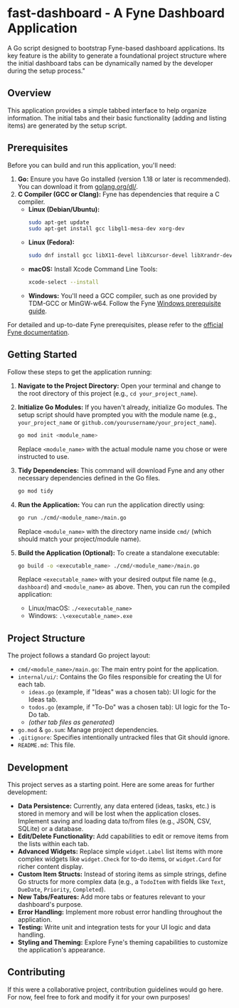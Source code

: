 # fast-dashboard - A Fyne Dashboard Application

A Go script designed to bootstrap Fyne-based dashboard applications. Its key feature is the ability to generate a foundational project structure where the initial dashboard tabs can be dynamically named by the developer during the setup process."



## Overview

This application provides a simple tabbed interface to help organize information. The initial tabs and their basic functionality (adding and listing items) are generated by the setup script.

## Prerequisites

Before you can build and run this application, you'll need:

1.  **Go:** Ensure you have Go installed (version 1.18 or later is recommended). You can download it from [golang.org/dl/](https://golang.org/dl/).
2.  **C Compiler (GCC or Clang):** Fyne has dependencies that require a C compiler.
    * **Linux (Debian/Ubuntu):**
        ```bash
        sudo apt-get update
        sudo apt-get install gcc libgl1-mesa-dev xorg-dev
        ```
    * **Linux (Fedora):**
        ```bash
        sudo dnf install gcc libX11-devel libXcursor-devel libXrandr-devel libXinerama-devel mesa-libGL-devel libXi-devel libXxf86vm-devel
        ```
    * **macOS:**
        Install Xcode Command Line Tools:
        ```bash
        xcode-select --install
        ```
    * **Windows:**
        You'll need a GCC compiler, such as one provided by TDM-GCC or MinGW-w64. Follow the Fyne [Windows prerequisite guide](https://developer.fyne.io/started/prerequisites-windows).

For detailed and up-to-date Fyne prerequisites, please refer to the [official Fyne documentation](https://developer.fyne.io/started/#prerequisites).

## Getting Started

Follow these steps to get the application running:

1.  **Navigate to the Project Directory:**
    Open your terminal and change to the root directory of this project (e.g., `cd your_project_name`).

2.  **Initialize Go Modules:**
    If you haven't already, initialize Go modules. The setup script should have prompted you with the module name (e.g., `your_project_name` or `github.com/yourusername/your_project_name`).
    ```bash
    go mod init <module_name>
    ```
    Replace `<module_name>` with the actual module name you chose or were instructed to use.

3.  **Tidy Dependencies:**
    This command will download Fyne and any other necessary dependencies defined in the Go files.
    ```bash
    go mod tidy
    ```

4.  **Run the Application:**
    You can run the application directly using:
    ```bash
    go run ./cmd/<module_name>/main.go
    ```
    Replace `<module_name>` with the directory name inside `cmd/` (which should match your project/module name).

5.  **Build the Application (Optional):**
    To create a standalone executable:
    ```bash
    go build -o <executable_name> ./cmd/<module_name>/main.go
    ```
    Replace `<executable_name>` with your desired output file name (e.g., `dashboard`) and `<module_name>` as above.
    Then, you can run the compiled application:
    * Linux/macOS: `./<executable_name>`
    * Windows: `.\<executable_name>.exe`

## Project Structure

The project follows a standard Go project layout:

* `cmd/<module_name>/main.go`: The main entry point for the application.
* `internal/ui/`: Contains the Go files responsible for creating the UI for each tab.
    * `ideas.go` (example, if "Ideas" was a chosen tab): UI logic for the Ideas tab.
    * `todos.go` (example, if "To-Do" was a chosen tab): UI logic for the To-Do tab.
    * *(other tab files as generated)*
* `go.mod` & `go.sum`: Manage project dependencies.
* `.gitignore`: Specifies intentionally untracked files that Git should ignore.
* `README.md`: This file.

## Development

This project serves as a starting point. Here are some areas for further development:

* **Data Persistence:** Currently, any data entered (ideas, tasks, etc.) is stored in memory and will be lost when the application closes. Implement saving and loading data to/from files (e.g., JSON, CSV, SQLite) or a database.
* **Edit/Delete Functionality:** Add capabilities to edit or remove items from the lists within each tab.
* **Advanced Widgets:** Replace simple `widget.Label` list items with more complex widgets like `widget.Check` for to-do items, or `widget.Card` for richer content display.
* **Custom Item Structs:** Instead of storing items as simple strings, define Go structs for more complex data (e.g., a `TodoItem` with fields like `Text`, `DueDate`, `Priority`, `Completed`).
* **New Tabs/Features:** Add more tabs or features relevant to your dashboard's purpose.
* **Error Handling:** Implement more robust error handling throughout the application.
* **Testing:** Write unit and integration tests for your UI logic and data handling.
* **Styling and Theming:** Explore Fyne's theming capabilities to customize the application's appearance.

## Contributing

If this were a collaborative project, contribution guidelines would go here. For now, feel free to fork and modify it for your own purposes!
